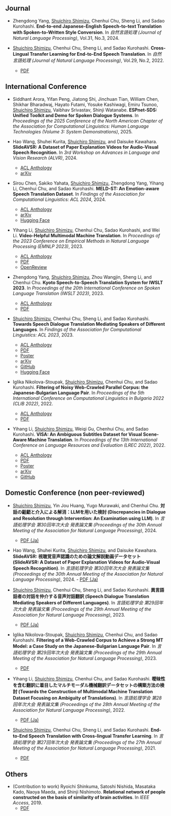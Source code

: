 
## Journal

- Zhengdong Yang, <u>Shuichiro Shimizu</u>, Chenhui Chu, Sheng Li, and Sadao Kurohashi.
  **End-to-end Japanese-English Speech-to-text Translation with Spoken-to-Written Style Conversion**.
  In _自然言語処理 (Journal of Natural Language Processing)_, Vol.31, No.3, 2024.

- <u>Shuichiro Shimizu</u>, Chenhui Chu, Sheng Li, and Sadao Kurohashi.
  **Cross-Lingual Transfer Learning for End-to-End Speech Translation**.
  In _自然言語処理 (Journal of Natural Language Processing)_, Vol.29, No.2, 2022.
    - [PDF](https://www.jstage.jst.go.jp/article/jnlp/29/2/29_611/_pdf/-char/ja)

## International Conference

- Siddhant Arora, Yifan Peng, Jiatong Shi, Jinchuan Tian, William Chen, Shikhar Bharadwaj, Hayato Futami, Yosuke Kashiwagi, Emiru Tsunoo, <u>Shuichiro Shimizu</u>, Vaibhav Srivastav, Shinji Watanabe.
  **ESPnet-SDS: Unified Toolkit and Demo for Spoken Dialogue Systems**.
  In _Proceedings of the 2025 Conference of the North American Chapter of the Association for Computational Linguistics: Human Language Technologies (Volume 3: System Demonstrations)_, 2025.

- Hao Wang, Shuhei Kurita, <u>Shuichiro Shimizu</u>, and Daisuke Kawahara.
  **SlideAVSR: A Dataset of Paper Explanation Videos for Audio-Visual Speech Recognition**.
  In _3rd Workshop on Advances in Language and Vision Research (ALVR)_, 2024.
    - [ACL Anthology](https://aclanthology.org/2024.alvr-1.11/)
    - [arXiv](https://arxiv.org/abs/2401.09759)

- Sirou Chen, Sakiko Yahata, <u>Shuichiro Shimizu</u>, Zhengdong Yang, Yihang Li, Chenhui Chu, and Sadao Kurohashi.
  **MELD-ST: An Emotion-aware Speech Translation Dataset**.
  In _Findings of the Association for Computational Linguistics: ACL 2024_, 2024.
    - [ACL Anthology](https://aclanthology.org/2024.findings-acl.601/)
    - [arXiv](https://arxiv.org/abs/2405.13233)
    - [Hugging Face](https://huggingface.co/datasets/ku-nlp/MELD-ST)

- Yihang Li, <u>Shuichiro Shimizu</u>, Chenhui Chu, Sadao Kurohashi, and Wei Li.
  **Video-Helpful Multimodal Machine Translation**.
  In _Proceedings of the 2023 Conference on Empirical Methods in Natural Language Processing (EMNLP 2023)_, 2023.
    - [ACL Anthology](https://aclanthology.org/2023.emnlp-main.260/)
    - [PDF](https://aclanthology.org/2023.emnlp-main.260.pdf)
    - [OpenReview](https://openreview.net/forum?id=jjSOGqLT2X)

- Zhengdong Yang, <u>Shuichiro Shimizu</u>, Zhou Wangjin, Sheng Li, and Chenhui Chu.
  **Kyoto Speech-to-Speech Translation System for IWSLT 2023**.
  In _Proceedings of the 20th International Conference on Spoken Language Translation (IWSLT 2023)_, 2023.
    - [ACL Anthology](https://aclanthology.org/2023.iwslt-1.33/)
    - [PDF](https://aclanthology.org/2023.iwslt-1.33.pdf)

- <u>Shuichiro Shimizu</u>, Chenhui Chu, Sheng Li, and Sadao Kurohashi.
  **Towards Speech Dialogue Translation Mediating Speakers of Different Languages**.
  In _Findings of the Association for Computational Linguistics: ACL 2023_, 2023.
    - [ACL Anthology](https://aclanthology.org/2023.findings-acl.72/)
    - [PDF](https://aclanthology.org/2023.findings-acl.72.pdf)
    - [Poster](https://lotus.kuee.kyoto-u.ac.jp/~sshimizu/paper/acl2023_poster_shimizu_v3.pdf)
    - [arXiv](https://arxiv.org/abs/2305.09210)
    - [GitHub](https://github.com/ku-nlp/speechBSD)
    - [Hugging Face](https://huggingface.co/datasets/ku-nlp/speech-bsd-hf)

- Iglika Nikolova-Stoupak, <u>Shuichiro Shimizu</u>, Chenhui Chu, and Sadao Kurohashi.
  **Filtering of Noisy Web-Crawled Parallel Corpus: the Japanese-Bulgarian Language Pair**.
  In _Proceedings of the 5th International Conference on Computational Linguistics in Bulgaria 2022 (CLIB 2022)_, 2022.
    - [ACL Anthology](https://aclanthology.org/2022.clib-1.4/)
    - [PDF](https://aclanthology.org/2022.clib-1.4.pdf)

- Yihang Li, <u>Shuichiro Shimizu</u>, Weiqi Gu, Chenhui Chu, and Sadao Kurohashi.
  **VISA: An Ambiguous Subtitles Dataset for Visual Scene-Aware Machine Translation**.
  In _Proceedings of the 13th International Conference on Language Resources and Evaluation (LREC 2022)_, 2022.
    - [ACL Anthology](https://aclanthology.org/2022.lrec-1.725/)
    - [PDF](https://aclanthology.org/2022.lrec-1.725.pdf)
    - [Poster](https://s3.eu-west-2.wasabisys.com/lrec2022/posters/595.pdf)
    - [arXiv](https://arxiv.org/abs/2201.08054)
    - [GitHub](https://github.com/ku-nlp/VISA)


## Domestic Conference (non peer-reviewed)

- <u>Shuichiro Shimizu</u>, Yin Jou Huang, Yugo Murawaki, and Chenhui Chu.
  **対話の齟齬と介入による解消：LLMを用いた検討 (Discrepancies in Dialogue and
Resolution through Intervention: An Examination using LLM)**.
  In _言語処理学会 第30回年次大会 発表論文集 (Proceedings of the 30th Annual Meeting of the Association for Natural Language Processing)_, 2024.
    - [PDF (Ja)](https://www.anlp.jp/proceedings/annual_meeting/2024/pdf_dir/P5-28.pdf)

- Hao Wang, Shuhei Kurita, <u>Shuichiro Shimizu</u>, and Daisuke Kawahara.
  **SlideAVSR: 視聴覚音声認識のための論文解説動画データセット (SlideAVSR: A Dataset of Paper Explanation Videos for Audio-Visual Speech Recognition)**.
  In _言語処理学会 第30回年次大会 発表論文集 (Proceedings of the 30th Annual Meeting of the Association for Natural Language Processing)_, 2024.
      - [PDF (Ja)](https://www.anlp.jp/proceedings/annual_meeting/2024/pdf_dir/B5-3.pdf)


- <u>Shuichiro Shimizu</u>, Chenhui Chu, Sheng Li, and Sadao Kurohashi.
  **異言語話者の対話を仲介する音声対話翻訳 (Speech Dialogue Translation Mediating Speakers of Different Languages)**.
  In _言語処理学会 第29回年次大会 発表論文集 (Proceedings of the 29th Annual Meeting of the Association for Natural Language Processing)_, 2023.
    - [PDF (Ja)](https://www.anlp.jp/proceedings/annual_meeting/2023/pdf_dir/A5-2.pdf)

- Iglika Nikolova-Stoupak, <u>Shuichiro Shimizu</u>, Chenhui Chu, and Sadao Kurohashi.
  **Filtering of a Web-Crawled Corpus to Achieve a Strong MT Model: a Case Study on the Japanese-Bulgarian Language Pair**.
  In _言語処理学会 第29回年次大会 発表論文集 (Proceedings of the 29th Annual Meeting of the Association for Natural Language Processing)_, 2023.
    - [PDF](https://www.anlp.jp/proceedings/annual_meeting/2023/pdf_dir/P6-8.pdf)

- Yihang Li, <u>Shuichiro Shimizu</u>, Chenhui Chu, and Sadao Kurohashi.
  **曖昧性を含む翻訳に着目したマルチモーダル機械翻訳データセットの構築方法の検討 (Towards the Construction of Multimodal Machine Translation Dataset Focusing on Ambiguity of Translations)**.
  In _言語処理学会 第28回年次大会 発表論文集 (Proceedings of the 28th Annual Meeting of the Association for Natural Language Processing)_, 2022.
    - [PDF (Ja)](https://www.anlp.jp/proceedings/annual_meeting/2022/pdf_dir/PH4-12.pdf)

- <u>Shuichiro Shimizu</u>, Chenhui Chu, Sheng Li, and Sadao Kurohashi.
  **End-to-End Speech Translation with Cross-lingual Transfer Learning**.
  In _言語処理学会 第27回年次大会 発表論文集 (Proceedings of the 27th Annual Meeting of the Association for Natural Language Processing)_, 2021.
    - [PDF](https://www.anlp.jp/proceedings/annual_meeting/2021/pdf_dir/A8-4.pdf)

## Others

- (Contribution to work) Ryoichi Shinkuma, Satoshi Nishida, Masataka Kado, Naoya Maeda, and Shinji Nishimoto.
  **Relational network of people constructed on the basis of similarity of brain activities**.
  In _IEEE Access_, 2019.
    - [PDF](https://ieeexplore.ieee.org/stamp/stamp.jsp?tp=&arnumber=8792189)
